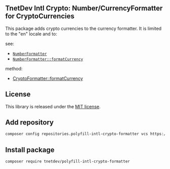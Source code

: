 TnetDev Intl Crypto: Number/CurrencyFormatter for CryptoCurrencies
------------------------------------------------------------------

This package adds crypto currencies to the currency formatter.
It is limited to the "en" locale and to:

see:

- [`NumberFormatter`](https://php.net/NumberFormatter)
- [`NumberFormatter::formatCurrency`](https://php.net/manual/numberformatter.formatcurrency.php)

method:
- [CryptoFormatter::formatCurrency](./CryptoFormatter.php#L309)

## License

This library is released under the [MIT license](LICENSE).

## Add repository

```bash
composer config repositories.polyfill-intl-crypto-formatter vcs https://github.com/Rud5G/polyfill-intl-crypto-formatter
```

## Install package

```bash
composer require tnetdev/polyfill-intl-crypto-formatter
```

